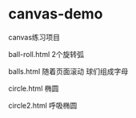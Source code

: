 # canvas-demo
  canvas练习项目
  
ball-roll.html 2个旋转弧

balls.html 随着页面滚动 球们组成字母

circle.html 椭圆

circle2.html 呼吸椭圆
